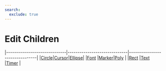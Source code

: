 ```yaml
---
search:
  exclude: true
---
```


<h1 class="heading"><span class="name">Edit Children</span></h1>

|------------------------------|------------------------------|--------------------------------|
|[Circle](../objects/circle.md)|[Cursor](../objects/cursor.md)|[Ellipse](../objects/ellipse.md)|
|[Font](../objects/font.md)    |[Marker](../objects/marker.md)|[Poly](../objects/poly.md)      |
|[Rect](../objects/rect.md)    |[Text](../objects/text.md)    |[Timer](../objects/timer.md)    |
